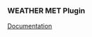 ### WEATHER MET Plugin

[Documentation](https://e154.github.io/smart-home/docs/plugins/weather/met/)
